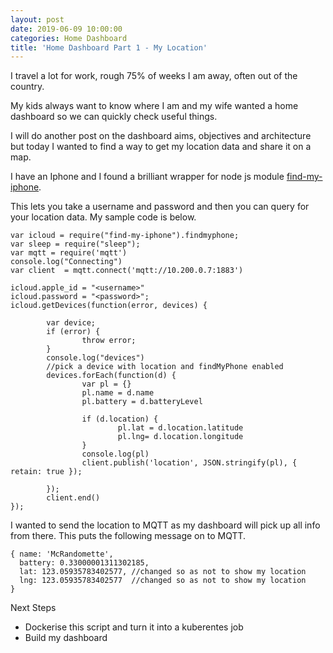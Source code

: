 ```yaml
---
layout: post
date: 2019-06-09 10:00:00
categories: Home Dashboard
title: 'Home Dashboard Part 1 - My Location'
---
```

I travel a lot for work, rough 75% of weeks I am away, often out of the country.

My kids always want to know where I am and my wife wanted a home dashboard so we can quickly check useful things.

I will do another post on the dashboard aims, objectives and architecture but today I wanted to find a way to get my location data and share it on a map.

I have an Iphone and I found a brilliant wrapper for node js module [find-my-iphone](https://www.npmjs.com/package/find-my-iphone).

This lets you take a username and password and then you can query for your location data. My sample code is below.

```
var icloud = require("find-my-iphone").findmyphone;
var sleep = require("sleep");
var mqtt = require('mqtt')
console.log("Connecting")
var client  = mqtt.connect('mqtt://10.200.0.7:1883')

icloud.apple_id = "<username>"
icloud.password = "<password>";
icloud.getDevices(function(error, devices) {

        var device;
        if (error) {
                throw error;
        }
        console.log("devices")
        //pick a device with location and findMyPhone enabled
        devices.forEach(function(d) {
                var pl = {}
                pl.name = d.name
                pl.battery = d.batteryLevel

                if (d.location) {
                        pl.lat = d.location.latitude
                        pl.lng= d.location.longitude
                }
                console.log(pl)
                client.publish('location', JSON.stringify(pl), { retain: true });

        });
        client.end()
});
```

I wanted to send the location to MQTT as my dashboard will pick up all info from there. This puts the following message on to MQTT.

```
{ name: 'McRandomette',
  battery: 0.33000001311302185,
  lat: 123.05935783402577, //changed so as not to show my location
  lng: 123.05935783402577  //changed so as not to show my location
}
```

Next Steps
* Dockerise this script and turn it into a kuberentes job
* Build my dashboard
